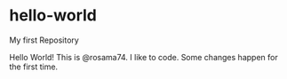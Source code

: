 # hello-world
My first Repository

Hello World!
This is @rosama74. I like to code.
Some changes happen for the first time.
